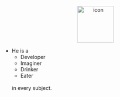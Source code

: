 <div align = "center">
        <a href="http://ahmetfarukcuha.cf"><img src="https://i.ibb.co/nwWY8F7/Varl-k-5-4x-removebg.jpg" alt="icon" width="100"></a>
    </div>

* He is a
  * Developer
  * Imaginer
  * Drinker
  * Eater
  <br/>
  in every subject.
